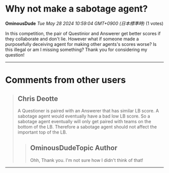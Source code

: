# Why not make a sabotage agent?

**OminousDude** *Tue May 28 2024 10:59:04 GMT+0900 (日本標準時)* (1 votes)

In this competition, the pair of Questinior and Answerer get better scores if they collaborate and don't lie. However what if someone made a purposefully deceiving agent for making other agents's scores worse? Is this illegal or am I missing something? Thank you for considering my question!



---

 # Comments from other users

> ## Chris Deotte
> 
> A Questioner is paired with an Answerer that has similar LB score. A sabotage agent would eventually have a bad low LB score. So a sabotage agent eventually will only get paired with teams on the bottom of the LB. Therefore a sabotage agent should not affect the important top of the LB.
> 
> 
> 
> > ## OminousDudeTopic Author
> > 
> > Ohh, Thank you. I'm not sure how I didn't think of that!
> > 
> > 
> > 


---

